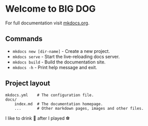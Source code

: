 # Welcome to BIG DOG

For full documentation visit [mkdocs.org](https://www.mkdocs.org).

## Commands

-  `mkdocs new [dir-name]` - Create a new project.
-  `mkdocs serve` - Start the live-reloading docs server.
-  `mkdocs build` - Build the documentation site.
-  `mkdocs -h` - Print help message and exit.

## Project layout

    mkdocs.yml    # The configuration file.
    docs/
        index.md  # The documentation homepage.
        ...       # Other markdown pages, images and other files.

I like to drink :beers: after I played :soccer:

